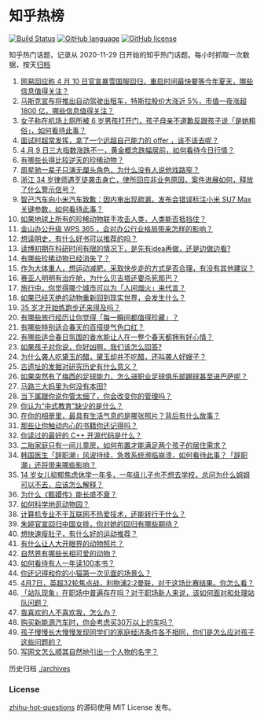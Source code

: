 # 知乎热榜
[![Build Status](https://github.com/ToWeLong/zhihu-hot-questions/workflows/CI/badge.svg)](https://github.com/ToWeLong/zhihu-hot-questions/actions)
[![GitHub language](https://img.shields.io/badge/language-golang-orange.svg)](https://golang.org/)
[![GitHub license](https://img.shields.io/github/license/ToWeLong/zhihu-hot-questions)](https://github.com/ToWeLong/zhihu-hot-questions/blob/main/LICENSE)

知乎热门话题，记录从 2020-11-29 日开始的知乎热门话题。每小时抓取一次数据，按天[归档](./archives)

<!-- BEGIN -->

1. [网易回应称 4 月 10 日官宣暴雪国服回归，重启时间最快要等今年夏天，哪些信息值得关注？](https://www.zhihu.com/question/652327492)
1. [马斯克宣布将推出自动驾驶出租车，特斯拉股价大涨近 5%，市值一夜涨超 1800 亿，哪些信息值得关注？](https://www.zhihu.com/question/652337138)
1. [女子称在机场上厕所被 6 岁男孩打开门，孩子母亲不道歉反跟孩子说「是她粗俗」，如何看待此事？](https://www.zhihu.com/question/652229954)
1. [面试时超常发挥，拿了一个远超自己能力的 offer ，该不该去呢？](https://www.zhihu.com/question/651409494)
1. [4 月 9 日三大指数涨跌不一，黄金概念跌幅居前，如何看待今日行情？](https://www.zhihu.com/question/652322781)
1. [有哪些长得比较逆天的珍稀动物？](https://www.zhihu.com/question/650083814)
1. [周星驰一辈子只演无厘头角色，为什么没有人说他戏路窄？](https://www.zhihu.com/question/646855709)
1. [浙江 34 岁律师遇歹徒袭击身亡，律所回应非业务原因，案件进展如何，释放了什么警示信号？](https://www.zhihu.com/question/652226487)
1. [智己汽车向小米汽车致歉：因内审出现疏漏，发布会错误标注小米 SU7 Max 关键参数，如何看待此事？](https://www.zhihu.com/question/652314674)
1. [如果地球上所有的珍稀动物联手攻击人类，人类能否抵挡住？](https://www.zhihu.com/question/650083284)
1. [金山办公升级 WPS 365 ，会对办公行业格局带来怎样的影响？](https://www.zhihu.com/question/652313024)
1. [想读明史，有什么好书可以推荐的吗？](https://www.zhihu.com/question/650687445)
1. [读博初期在科研时间有限的情况下，是先有idea再做，还是边做边看?](https://www.zhihu.com/question/651614581)
1. [有哪些珍稀动物已经消失了？](https://www.zhihu.com/question/652342467)
1. [作为大体重人，想运动减肥，采取快步走的方式是否合理，有没有其他建议？](https://www.zhihu.com/question/651411959)
1. [赛亚人明明有治疗舱，为什么贝吉塔还要杀死那巴？](https://www.zhihu.com/question/507149016)
1. [旅行中，你觉得哪个城市可以为「人间烟火」来代言？](https://www.zhihu.com/question/650200344)
1. [如果已经灭绝的动物重新回到现实世界，会发生什么？](https://www.zhihu.com/question/650083653)
1. [35 岁才开始练跑步还来得及吗？](https://www.zhihu.com/question/650557740)
1. [有哪些旅行经历让你觉得「每一瞬间都值得珍藏」？](https://www.zhihu.com/question/649453444)
1. [有哪些特别适合春天的百搭提气色口红？](https://www.zhihu.com/question/648442961)
1. [有哪些适合春日氛围的香水能让人在一整个春天都拥有好心情？](https://www.zhihu.com/question/648443014)
1. [如果孩子对你说，你好凶啊，我们该怎么回答?](https://www.zhihu.com/question/648124074)
1. [为什么袭人吃黛玉的醋，黛玉却并不吃醋，还叫袭人好嫂子？](https://www.zhihu.com/question/645000552)
1. [古遗址的发掘对研究历史有什么意义？](https://www.zhihu.com/question/650719744)
1. [如果突然有了梅西的足球能力，怎么进职业足球俱乐部踢球甚至进巴萨呢？](https://www.zhihu.com/question/366845701)
1. [马路三大妈里为何没有本田?](https://www.zhihu.com/question/618474815)
1. [当下属跟你说你管太细了，你会改变你的管理吗？](https://www.zhihu.com/question/651602942)
1. [你认为“中式教育”缺少的是什么？](https://www.zhihu.com/question/652070518)
1. [在你的相册里，最具有生活气息的是哪张照片？背后有什么故事？](https://www.zhihu.com/question/613886795)
1. [那些让你触动内心的书籍你还记得吗？](https://www.zhihu.com/question/652328408)
1. [你读过的最好的 C++ 开源代码是什么？](https://www.zhihu.com/question/21376384)
1. [二胎家庭只有一间儿童房，如何布置才能满足两个孩子的居住需求？](https://www.zhihu.com/question/647382603)
1. [韩国医生「辞职潮」风波持续，急救系统濒临崩溃，如何看待此事？「辞职潮」还将带来哪些影响？](https://www.zhihu.com/question/652336676)
1. [14 岁女儿抑郁焦虑休学一年多，一年级儿子也不想去学校，总问为什么姐姐可以不去，应该怎么解释？](https://www.zhihu.com/question/649996632)
1. [为什么《甄嬛传》能长盛不衰？](https://www.zhihu.com/question/320896213)
1. [如何科学地逛动物园？](https://www.zhihu.com/question/652117623)
1. [计算机专业不干互联网不热爱技术，还能转行干什么？](https://www.zhihu.com/question/651252689)
1. [朱婷官宣回归中国女排，你对她的回归有哪些期待？](https://www.zhihu.com/question/652296887)
1. [想快速瘦肚子，有什么好的运动推荐？](https://www.zhihu.com/question/652313304)
1. [有什么让人大开眼界的动物照片？](https://www.zhihu.com/question/650084129)
1. [自然界有哪些长相可爱的动物？](https://www.zhihu.com/question/28248719)
1. [如何看待有人一年读100本书？](https://www.zhihu.com/question/652241649)
1. [你还记得和你的小猫第一次见面的场景么？](https://www.zhihu.com/question/650506075)
1. [4月7日，英超32轮焦点战，利物浦2:2曼联，对于这场比赛结果。你怎么看？](https://www.zhihu.com/question/652142528)
1. [「站队现象」在职场中普遍存在吗？对于职场新人来说，该如何面对和处理站队问题？](https://www.zhihu.com/question/652333738)
1. [我喜欢的人不喜欢我，怎么办？](https://www.zhihu.com/question/648566750)
1. [购买新能源汽车时，你会考虑买30万以上的车吗？](https://www.zhihu.com/question/652195889)
1. [孩子慢慢长大慢慢发现同学们的家庭经济条件各不相同，你们是怎么应对孩子这些问题的？](https://www.zhihu.com/question/650256718)
1. [写网文怎么顺其自然地引出一个人物的名字？](https://www.zhihu.com/question/652193170)

<!-- END -->

历史归档 [./archives](./archives)


### License
[zhihu-hot-questions](https://github.com/towelong/zhihu-hot-questions) 的源码使用 MIT License 发布。